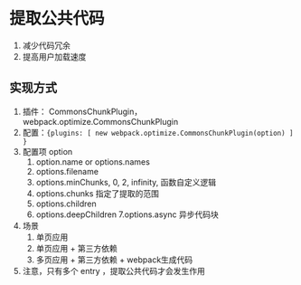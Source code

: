 # 提取公共代码
1. 减少代码冗余
2. 提高用户加载速度

## 实现方式
1. 插件： CommonsChunkPlugin， webpack.optimize.CommonsChunkPlugin
2. 配置：`{plugins: [ new webpack.optimize.CommonsChunkPlugin(option) ] }`
3. 配置项 option
    1. option.name or options.names
    2. options.filename
    3. options.minChunks, 0, 2, infinity, 函数自定义逻辑
    4. options.chunks 指定了提取的范围
    5. options.children
    6. options.deepChildren
    7.options.async 异步代码块
4. 场景
    1. 单页应用
    2. 单页应用 + 第三方依赖
    3. 多页应用 + 第三方依赖 + webpack生成代码
5. 注意，只有多个 entry ，提取公共代码才会发生作用
    